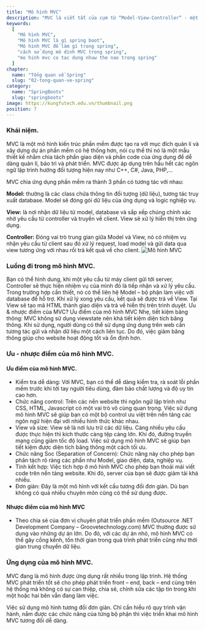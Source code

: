 ```yaml
---
title: "Mô hình MVC"
description: "MVC là viết tắt của cụm từ “Model-View-Controller“ - một mô hình kiến trúc phần mềm được tạo ra với mục đích quản lí và xây dựng dự án phần mềm có hệ thống hơn."
keywords:
  [
    "Mô hình MVC",
    "Mô hình MVC là gì spring boot",
    "Mô hình MVC để làm gì trong spring",
    "cách sử dụng mô dình MVC trong spring",
    "mo hinh mvc co tac dung nhuw the nao trong spring"
  ]
chapter:
  name: "Tổng quan về Spring"
  slug: "02-tong-quan-ve-spring"
category:
  name: "SpringBoots"
  slug: "springboots"
image: https://kungfutech.edu.vn/thumbnail.png
position: 7
---
```

### Khái niệm.
MVC là một mô hình kiến trúc phần mềm được tạo ra với mục đích quản lí và xây dựng dự án phần mềm có hệ thống hơn, nói cụ thể thì nó là một mẫu thiết kế nhằm chia tách phần giao diện và phần code của ứng dụng để dễ dàng quản lí, bảo trì và phát triển. MVC được áp dụng trên hầu hết các ngôn ngữ lập trình hướng đối tượng hiện nay như C++, C#, Java, PHP,...

MVC chia ứng dụng phần mềm ra thành 3 phần có tương tác với nhau:

**Model:** thường là các class chứa thông tin đối tượng (dữ liệu), tương tác truy xuất database. Model sẽ đóng gói dữ liệu của ứng dụng và logic nghiệp vụ.

**View:** là nơi nhận dữ liệu từ model, database và sắp xếp chúng chính xác nhờ yêu cầu từ controller và truyền về client. View sẽ xử lý hiễn thị trên ứng dụng.

**Controller:** Đóng vai trò trung gian giữa Model và View, nó có nhiệm vụ nhận yêu cầu từ client sau đó xử lý request, load model và gửi data qua view tương ứng với nhau rồi trả kết quả về cho client.
![Mô hình MVC](https://cuongteam.com/wp-content/uploads/2020/08/mvc-khai-niem.png)

### Luồng đi trong mô hình MVC.
Bạn có thể hình dung, khi  một yêu cầu từ máy client gửi tới server, Controller sẽ thực hiện nhiệm vụ của mình đó là tiếp nhận và xử lý yêu cầu. Trong trường hợp cần thiết, nó có thể liên hệ Model – bộ phận làm việc với database để hỗ trợ.
Khi xử lý xong yêu cầu, kết quả sẽ được trả về View. Tại View sẽ tạo mã HTML thành giao diện và trả về hiển thị trên trình duyệt.
Ưu & nhược điểm của MVC?
Ưu điểm của mô hình MVC
Nhẹ, tiết kiệm băng thông: MVC không sử dụng viewstate nên khá tiết kiệm diện tích băng thông. Khi sử dụng, người dùng có thể sử dụng ứng dụng trên web cần tương tác gửi và nhận dữ liệu một cách liên tục. Do đó, việc giảm băng thông giúp cho website hoạt động tốt và ổn định hơn.

### Ưu - nhược điểm của mô hình MVC.
#### Ưu điểm của mô hình MVC.
- Kiểm tra dễ dàng: Với MVC, bạn có thể dễ dàng kiểm tra, rà soát lỗi phần mềm trước khi tới tay người tiêu dùng, đảm bảo chất lượng và độ uy tín cao hơn.
- Chức năng control: Trên các nền website thì ngôn ngữ lập trình như CSS, HTML, Javascript có một vai trò vô cùng quan trọng. Việc sử dụng mô hình MVC sẽ giúp bạn có một bộ control ưu việt trên nền tảng các ngôn ngữ hiện đại với nhiều hình thức khác nhau.
- View và size: View sẽ là nơi lưu trữ các dữ liệu. Càng nhiều yêu cầu được thực hiện thì kích thước càng tệp càng lớn. Khi  đó, đường truyền mạng cũng giảm tốc độ load. Việc sử dụng mô hình MVC sẽ giúp bạn tiết kiệm được diện tích băng thông một cách tối ưu.
- Chức năng Soc (Separation of Concern): Chức năng này cho phép bạn phân tách rõ ràng các phần như Model, giao diện, data, nghiệp vụ.
- Tính kết hợp: Việc tích hợp ở mô hình MVC cho phép bạn thoải mái viết code trên nền tảng website. Khi đó, server của bạn sẽ được giảm tải khá nhiều.
- Đơn giản: Đây là một mô hình với kết cấu tương đối đơn giản. Dù bạn không có quá nhiều chuyên môn cũng có thể sử dụng được.
#### Nhược điểm của mô hình MVC
- Theo chia sẻ của đơn vị chuyên phát triển phần mềm (Outsource .NET Development Company – Groovetechnology.com) MVC thường được sử dụng vào những dự án lớn. Do đó, với các dự án nhỏ, mô hình MVC có thể gây cồng kềnh, tốn thời gian trong quá trình phát triển cũng như thời gian trung chuyển dữ liệu.
### Ứng dụng của mô hình MVC.
MVC đang là mô hình được ứng dụng rất nhiều trong lập trình.
Hệ thống MVC phát triển tốt sẽ cho phép phát triển front – end, back – end cùng trên hệ thống mà không có sự can thiệp, chia sẻ, chỉnh sửa các tập tin trong khi một hoặc hai bên vẫn đang làm việc.

Việc sử dụng mô hình tương đối đơn giản. Chỉ cần hiểu rõ quy trình vận hành, nắm được các chức năng của từng bộ phận thì việc triển khai mô hình MVC tương đối dễ dàng.
